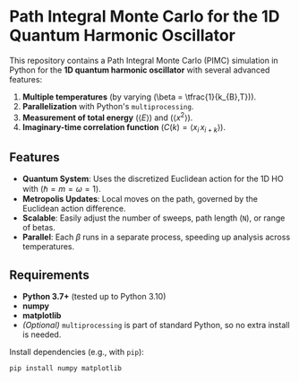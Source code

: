 # Path Integral Monte Carlo for the 1D Quantum Harmonic Oscillator

This repository contains a Path Integral Monte Carlo (PIMC) simulation in Python for the **1D quantum harmonic oscillator** with several advanced features:

1. **Multiple temperatures** (by varying \(\beta = \tfrac{1}{k_{B}\,T}\)).
2. **Parallelization** with Python's `multiprocessing`.
3. **Measurement of total energy** ($\langle E \rangle$) and ($\langle x^2 \rangle$).
4. **Imaginary-time correlation function** ($C(k) = \langle x_i \, x_{i+k}\rangle$).

## Features

- **Quantum System**: Uses the discretized Euclidean action for the 1D HO with $(\hbar = m = \omega = 1)$.
- **Metropolis Updates**: Local moves on the path, governed by the Euclidean action difference.
- **Scalable**: Easily adjust the number of sweeps, path length (`N`), or range of betas.
- **Parallel**: Each $\beta$ runs in a separate process, speeding up analysis across temperatures.

## Requirements

- **Python 3.7+** (tested up to Python 3.10)
- **numpy**
- **matplotlib**
- *(Optional)* `multiprocessing` is part of standard Python, so no extra install is needed.

Install dependencies (e.g., with `pip`):
```bash
pip install numpy matplotlib
